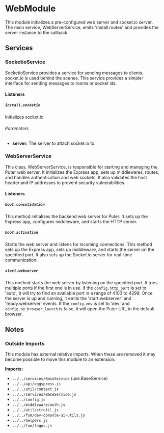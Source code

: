 # WebModule

This module initializes a pre-configured web server and socket.io server.
The main service, WebServerService, emits 'install.routes' and provides
the server instance to the callback.

## Services

### SocketioService

SocketioService provides a service for sending messages to clients.
socket.io is used behind the scenes. This service provides a simpler
interface for sending messages to rooms or socket ids.

#### Listeners

##### `install.socketio`

Initializes socket.io

###### Parameters

- **server:**  The server to attach socket.io to.

### WebServerService

This class, WebServerService, is responsible for starting and managing the Puter web server.
It initializes the Express app, sets up middlewares, routes, and handles authentication and web sockets.
It also validates the host header and IP addresses to prevent security vulnerabilities.

#### Listeners

##### `boot.consolidation`

This method initializes the backend web server for Puter. It sets up the Express app, configures middleware, and starts the HTTP server.

##### `boot.activation`

Starts the web server and listens for incoming connections.
This method sets up the Express app, sets up middleware, and starts the server on the specified port.
It also sets up the Socket.io server for real-time communication.

##### `start.webserver`

This method starts the web server by listening on the specified port. It tries multiple ports if the first one is in use.
If the `config.http_port` is set to 'auto', it will try to find an available port in a range of 4100 to 4299.
Once the server is up and running, it emits the 'start.webserver' and 'ready.webserver' events.
If the `config.env` is set to 'dev' and `config.no_browser_launch` is false, it will open the Puter URL in the default browser.

## Notes

### Outside Imports

This module has external relative imports. When these are
removed it may become possible to move this module to an
extension.

**Imports:**
- `../../services/BaseService` (use.BaseService)
- `../../api/eggspress.js`
- `../../util/context.js`
- `../../services/BaseService.js`
- `../../config.js`
- `../../middleware/auth.js`
- `../../util/strutil.js`
- `../../fun/dev-console-ui-utils.js`
- `../../helpers.js`
- `../../fun/logos.js`
